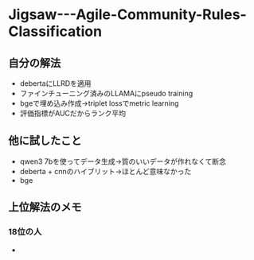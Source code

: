 # Jigsaw---Agile-Community-Rules-Classification
## 自分の解法
- debertaにLLRDを適用
- ファインチューニング済みのLLAMAにpseudo training
- bgeで埋め込み作成→triplet lossでmetric learning
- 評価指標がAUCだからランク平均

## 他に試したこと
- qwen3 7bを使ってデータ生成→質のいいデータが作れなくて断念
- deberta + cnnのハイブリット→ほとんど意味なかった
- bge 

## 上位解法のメモ
### 18位の人
- 
